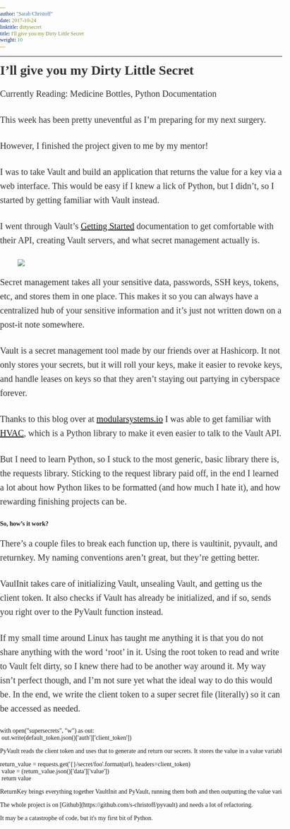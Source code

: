 ```yaml
---
author: "Sarah Christoff"
date: 2017-10-24
linktitle: dirtysecret
title: I'll give you my Dirty Little Secret
weight: 10
---
```


<html><head><meta http-equiv="Content-Type" content="text/html; charset=utf-8"><title>I’ll give you my Dirty Little Secret</title><style>
      * {
        font-family: Georgia, Cambria, "Times New Roman", Times, serif;
      }
      html, body {
        margin: 0;
        padding: 0;
      }
      h1 {
        font-size: 50px;
        margin-bottom: 17px;
        color: #333;
      }
      h2 {
        font-size: 24px;
        line-height: 1.6;
        margin: 30px 0 0 0;
        margin-bottom: 18px;
        margin-top: 33px;
        color: #333;
      }
      h3 {
        font-size: 30px;
        margin: 10px 0 20px 0;
        color: #333;
      }
      header {
        width: 640px;
        margin: auto;
      }
      section {
        width: 640px;
        margin: auto;
      }
      section p {
        margin-bottom: 27px;
        font-size: 20px;
        line-height: 1.6;
        color: #333;
      }
      section img {
        max-width: 640px;
      }
      footer {
        padding: 0 20px;
        margin: 50px 0;
        text-align: center;
        font-size: 12px;
      }
      .aspectRatioPlaceholder {
        max-width: auto !important;
        max-height: auto !important;
      }
      .aspectRatioPlaceholder-fill {
        padding-bottom: 0 !important;
      }
      header,
      section[data-field=subtitle] {
        display: none;
      }
      </style></head><body><article class="h-entry">
<header>
<h1 class="p-name">I’ll give you my Dirty Little Secret</h1>
</header>
<section data-field="body" class="e-content">
<section name="774d" class="section section--body section--first section--last"><div class="section-divider"><hr class="section-divider"></div><div class="section-content"><div class="section-inner sectionLayout--insetColumn"><h3 name="1138" id="1138" class="graf graf--h3 graf--leading graf--title">I’ll give you my Dirty Little Secret</h3><p name="89d6" id="89d6" class="graf graf--p graf-after--h3">Currently Reading: Medicine Bottles, Python Documentation</p><p name="3c01" id="3c01" class="graf graf--p graf-after--p">This week has been pretty uneventful as I’m preparing for my next surgery.</p><p name="b196" id="b196" class="graf graf--p graf-after--p">However, I finished the project given to me by my mentor!</p><p name="344f" id="344f" class="graf graf--p graf-after--p">I was to take Vault and build an application that returns the value for a key via a web interface. This would be easy if I knew a lick of Python, but I didn’t, so I started by getting familiar with Vault instead.</p><p name="29cb" id="29cb" class="graf graf--p graf-after--p">I went through Vault’s <a href="https://www.vaultproject.io/intro/getting-started/install.html" data-href="https://www.vaultproject.io/intro/getting-started/install.html" class="markup--anchor markup--p-anchor" rel="noopener" target="_blank">Getting Started</a> documentation to get comfortable with their API, creating Vault servers, and what secret management actually is.</p><figure name="82a5" id="82a5" class="graf graf--figure graf-after--p"><div class="aspectRatioPlaceholder is-locked" style="max-width: 486px; max-height: 280px;"><div class="aspectRatioPlaceholder-fill" style="padding-bottom: 57.599999999999994%;"></div><img class="graf-image" data-image-id="0*UqF18i5yRrHq_q_Z.png" data-width="486" data-height="280" data-external-src="https://tctechcrunch2011.files.wordpress.com/2015/04/graphic-key2x.png" src="https://cdn-images-1.medium.com/max/800/0*UqF18i5yRrHq_q_Z.png"></div></figure><p name="600c" id="600c" class="graf graf--p graf-after--figure">Secret management takes all your sensitive data, passwords, SSH keys, tokens, etc, and stores them in one place. This makes it so you can always have a centralized hub of your sensitive information and it’s just not written down on a post-it note somewhere.</p><p name="59b3" id="59b3" class="graf graf--p graf-after--p">Vault is a secret management tool made by our friends over at Hashicorp. It not only stores your secrets, but it will roll your keys, make it easier to revoke keys, and handle leases on keys so that they aren’t staying out partying in cyberspace forever.</p><p name="af4f" id="af4f" class="graf graf--p graf-after--p">Thanks to this blog over at <a href="https://modularsystems.io/blog/integrating-vault-python-app/" data-href="https://modularsystems.io/blog/integrating-vault-python-app/" class="markup--anchor markup--p-anchor" rel="noopener" target="_blank">modularsystems.io</a> I was able to get familiar with <a href="https://github.com/ianunruh/hvac" data-href="https://github.com/ianunruh/hvac" class="markup--anchor markup--p-anchor" rel="noopener" target="_blank">HVAC</a>, which is a Python library to make it even easier to talk to the Vault API.</p><p name="62e7" id="62e7" class="graf graf--p graf-after--p">But I need to learn Python, so I stuck to the most generic, basic library there is, the requests library. Sticking to the request library paid off, in the end I learned a lot about how Python likes to be formatted (and how much I hate it), and how rewarding finishing projects can be.</p><h4 name="1c76" id="1c76" class="graf graf--h4 graf-after--p">So, how’s it work?</h4><p name="e6f8" id="e6f8" class="graf graf--p graf-after--h4">There’s a couple files to break each function up, there is vaultinit, pyvault, and returnkey. My naming conventions aren’t great, but they’re getting better.</p><p name="b7cd" id="b7cd" class="graf graf--p graf-after--p">VaulInit takes care of initializing Vault, unsealing Vault, and getting us the client token. It also checks if Vault has already be initialized, and if so, sends you right over to the PyVault function instead.</p><p name="fa4e" id="fa4e" class="graf graf--p graf-after--p">If my small time around Linux has taught me anything it is that you do not share anything with the word ‘root’ in it. Using the root token to read and write to Vault felt dirty, so I knew there had to be another way around it. My way isn’t perfect though, and I’m not sure yet what the ideal way to do this would be. In the end, we write the client token to a super secret file (literally) so it can be accessed as needed.</p><pre name="1969" id="1969" class="graf graf--pre graf-after--p">with open(&quot;supersecrets&quot;, &quot;w&quot;) as out:<br> out.write(default_token.json()[&#39;auth&#39;][&#39;client_token&#39;])</pre><pre name="f897" id="f897" class="graf graf--pre graf-after--pre">PyVault reads the client token and uses that to generate and return our secrets. It stores the value in a value variable so that we may be able to use it elsewhere.</pre><pre name="75e1" id="75e1" class="graf graf--pre graf-after--pre">return_value = requests.get(&#39;{}/secret/foo&#39;.format(url), headers=client_token)<br> value = (return_value.json()[&#39;data&#39;][&#39;value&#39;])<br> return value</pre><pre name="dfc2" id="dfc2" class="graf graf--pre graf-after--pre">ReturnKey brings everything together VaultInit and PyVault, running them both and then outputting the value variable we made in PyVault to our browser via [Bottle](https://bottlepy.org/docs/dev/)!</pre><pre name="eed3" id="eed3" class="graf graf--pre graf-after--pre">The whole project is on [Github](https://github.com/s-christoff/pyvault) and needs a lot of refactoring.</pre><pre name="35dd" id="35dd" class="graf graf--pre graf-after--pre graf--trailing">It may be a catastrophe of code, but it&#39;s my first bit of Python.</pre></div></div></section>
</section>